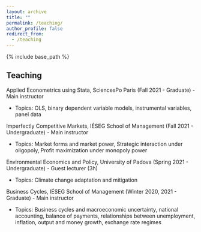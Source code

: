 ```yaml
---
layout: archive
title: ""
permalink: /teaching/
author_profile: false
redirect_from:
  - /teaching
---
```


{% include base_path %}


## Teaching

Applied Econometrics using Stata, SciencesPo Paris (Fall 2021 - Graduate) - Main instructor

- Topics: OLS, binary dependent variable models, instrumental variables, panel data

Imperfectly Competitive Markets, IÉSEG School of Management  (Fall 2021 - Undergraduate) - Main instructor

- Topics: Market forms and market power, Strategic interaction under oligopoly, Profit maximization under monopoly power

Environmental Economics and Policy, University of Padova (Spring 2021 - Undergraduate) - Guest lecturer (3h)

- Topics: Climate change adaptation and mitigation

Business Cycles, IÉSEG School of Management (Winter 2020, 2021 - Graduate) - Main instructor

- Topics: Business cycles and macroeconomic uncertainty, national accounting, balance of payments, relationships between unemployment, inflation, output and money growth, exchange rate regimes
